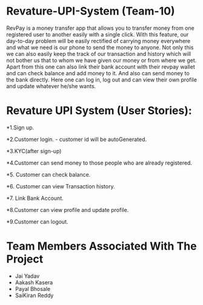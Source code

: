# Revature-UPI-System (Team-10)
RevPay is a money transfer app that allows you to transfer money from one registered user to another easily with a single click.
With this feature, our day-to-day problem will be easily rectified of carrying money everywhere and what we need is our phone to send the money to anyone. Not only this we can also easily keep the track of our transaction and history which will not bother us that to whom we have given our money or from where we get.
Apart from this one can also link their bank account with their revpay wallet and can check balance and add money to it.
And also can send money to the bank directly.
Here one can log in, log out and can view their own profile and update whatever he/she wants.


# Revature UPI System (User Stories):

*1.Sign up.

*2.Customer login.
	- customer id will be autoGenerated.
	
*3.KYC(after sign-up)

*4.Customer can send money to those people who are already registered.

*5. Customer can check balance.

*6. Customer can view Transaction history.

*7. Link Bank Account.

*8.Customer can view profile and update profile.

*9.Customer can logout.

# Team Members Associated With The Project
* Jai Yadav
* Aakash Kasera
* Payal Bhosale
* SaiKiran Reddy 


